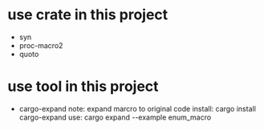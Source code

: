 # use crate in this project
- syn
- proc-macro2
- quoto

# use tool in this project
- cargo-expand
  note: expand marcro to original code
  install: cargo install cargo-expand
  use: cargo expand --example enum_macro

